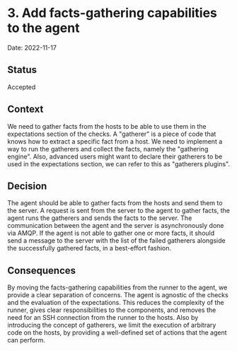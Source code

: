 # 3. Add facts-gathering capabilities to the agent

Date: 2022-11-17

## Status

Accepted

## Context

We need to gather facts from the hosts to be able to use them in the expectations section of the checks.
A "gatherer" is a piece of code that knows how to extract a specific fact from a host.
We need to implement a way to run the gatherers and collect the facts, namely the "gathering engine".
Also, advanced users might want to declare their gatherers to be used in the expectations section,
we can refer to this as "gatherers plugins".

## Decision

The agent should be able to gather facts from the hosts and send them to the server.
A request is sent from the server to the agent to gather facts, the agent runs the gatherers and sends the facts to the server.
The communication between the agent and the server is asynchronously done via AMQP.
If the agent is not able to gather one or more facts, it should send a message to the server with the list of the failed gatherers alongside the successfully gathered facts, in a best-effort fashion.

## Consequences

By moving the facts-gathering capabilities from the runner to the agent, we provide a clear separation of concerns.
The agent is agnostic of the checks and the evaluation of the expectations. This reduces the complexity of the runner, gives clear responsibilities to the components, and removes the need for an SSH connection from the runner to the hosts.
Also by introducing the concept of gatherers, we limit the execution of arbitrary code on the hosts, by providing a well-defined set of actions that the agent can perform.
